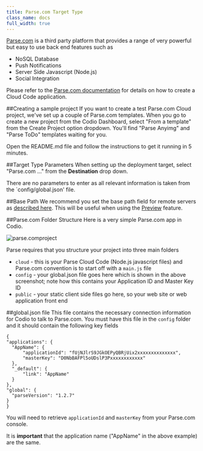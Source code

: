 ```yaml
---
title: Parse.com Target Type
class_name: docs
full_width: true
---
```


[Parse.com](http://parse.com/products) is a third party platform that provides a range of very powerful but easy to use back end features such as 

- NoSQL Database
- Push Notifications
- Server Side Javascript (Node.js)
- Social Integration

Please refer to the [Parse.com documentation](https://parse.com/docs/cloud_code_guide) for details on how to create a Cloud Code application. 

##Creating a sample project
If you want to create a test Parse.com Cloud project, we've set up a couple of Parse.com templates. When you go to create a new project from the Codio Dashboard, select "From a template" from the Create Project option dropdown. You'll find "Parse Anyimg" and "Parse ToDo" templates waiting for you.

Open the README.md file and follow the instructions to get it running in 5 minutes.

##Target Type Parameters
When setting up the deployment target, select "Parse.com ..." from the **Destination** drop down. 

There are no parameters to enter as all relevant information is taken from the `config/global.json' file.

##Base Path
We recommend you set the base path field for remote servers as [described here](/docs/deployment/basepath). This will be useful when using the [Preview](/docs/inline-preview) feature.

##Parse.com Folder Structure
Here is a very simple Parse.com app in Codio.

![parse.comproject](/img/docs/parse-app.png)

Parse requires that you structure your project into three main folders

- `cloud` - this is your Parse Cloud Code (Node.js javascript files) and Parse.com convention is to start off with a `main.js` file
- `config` - your global.json file goes here which is shown in the above screenshot; note how this contains your Application ID and Master Key ID
- `public` - your static client side files go here, so your web site or web application front end

##global.json file
This file contains the necessary connection information for Codio to talk to Parse.com. You must have this file in the `config` folder and it should contain the following key fields

	{
    "applications": {
      "AppName": {
          "applicationId": "fUjNJlrS9JGkOEPyQBRjUix2xxxxxxxxxxxxxx", 
          "masterKey": "D0NbBAFPl5oUDslP3Pxxxxxxxxxxxx"
      }, 
      "_default": {
          "link": "AppName"
      }
    }, 
    "global": {
      "parseVersion": "1.2.7"
    }
	}

You will need to retrieve `applicationId` and `masterKey` from your Parse.com console. 

It is **important** that the application name ("AppName" in the above example) are the same.

